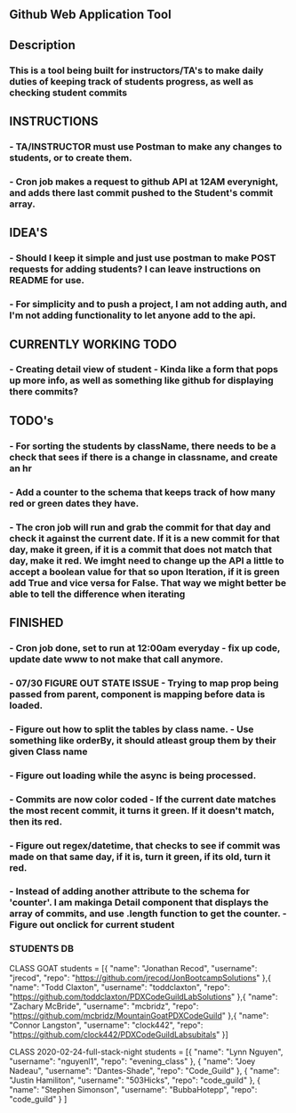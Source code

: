 ## Github Web Application Tool

## Description
### This is a tool being built for instructors/TA's to make daily duties of keeping track of students progress, as well as checking student commits

## INSTRUCTIONS
### - TA/INSTRUCTOR must use Postman to make any changes to students, or to create them.
### - Cron job makes a request to github API at 12AM everynight, and adds there last commit pushed to the Student's commit array.

## IDEA'S
### - Should I keep it simple and just use postman to make POST requests for adding students? I can leave instructions on README for use.
### - For simplicity and to push a project, I am not adding auth, and I'm not adding functionality to let anyone add to the api.

## CURRENTLY WORKING TODO
### - Creating detail view of student - Kinda like a form that pops up more info, as well as something like github for displaying there commits?

## TODO's
### - For sorting the students by className, there needs to be a check that sees if there is a change in classname, and create an hr
### - Add a counter to the schema that keeps track of how many red or green dates they have. 
### - The cron job will run and grab the commit for that day and check it against the current date. If it is a new commit for that day, make it green, if it is a commit that does not match that day, make it red. We imght need to change up the API a little to accept a boolean value for that so upon Iteration, if it is green add True and vice versa for False. That way we might better be able to tell the difference when iterating

## FINISHED
### - Cron job done, set to run at 12:00am everyday - fix up code, update date www to not make that call anymore.
### - 07/30 FIGURE OUT STATE ISSUE - Trying to map prop being passed from parent, component is mapping before data is loaded.
### - Figure out how to split the tables by class name. - Use something like orderBy, it should atleast group them by their given Class name
### - Figure out loading while the async is being processed.
### - Commits are now color coded - If the current date matches the most recent commit, it turns it green. If it doesn't match, then its red.
### - Figure out regex/datetime, that checks to see if commit was made on that same day, if it is, turn it green, if its old, turn it red.
### - Instead of adding another attribute to the schema for 'counter'. I am makinga Detail component that displays the array of commits, and use .length function to get the counter. - Figure out onclick for current student




### STUDENTS DB
CLASS GOAT
students = [{
    "name": "Jonathan Recod",
    "username": "jrecod",
    "repo": "https://github.com/jrecod/JonBootcampSolutions"
},{
    "name": "Todd Claxton",
    "username": "toddclaxton",
    "repo": "https://github.com/toddclaxton/PDXCodeGuildLabSolutions"
},{
    "name": "Zachary McBride",
    "username": "mcbridz",
    "repo": "https://github.com/mcbridz/MountainGoatPDXCodeGuild"
},{
    "name": "Connor Langston",
    "username": "clock442",
    "repo": "https://github.com/clock442/PDXCodeGuildLabsubitals"
}]

CLASS 2020-02-24-full-stack-night
students = [{
    "name": "Lynn Nguyen",
    "username": "nguyenl1",
    "repo": "evening_class"
},
{
    "name": "Joey Nadeau",
    "username": "Dantes-Shade",
    "repo": "Code_Guild"
},
{
    "name": "Justin Hamiliton",
    "username": "503Hicks",
    "repo": "code_guild"
},
{
    "name": "Stephen Simonson",
    "username": "BubbaHotepp",
    "repo": "code_guild"
}
]